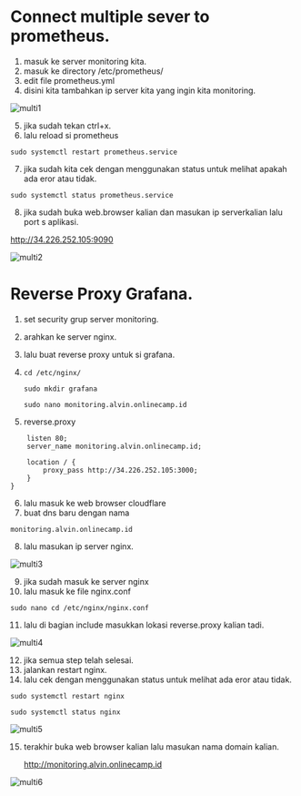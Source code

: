 # Connect multiple sever to prometheus.

1. masuk ke server monitoring kita.
2. masuk ke directory /etc/prometheus/
3. edit file prometheus.yml
4. disini kita tambahkan ip server kita yang ingin kita monitoring.
  
  ![multi1](https://user-images.githubusercontent.com/90166916/141744051-31577d7d-78bf-4a06-be5c-d5041970ca7a.png)

5. jika sudah tekan ctrl+x.
6. lalu reload si prometheus

  `sudo systemctl restart prometheus.service`
  
7. jika sudah kita cek dengan menggunakan status untuk melihat apakah ada eror atau tidak.

  `sudo systemctl status prometheus.service`

8. jika sudah buka web.browser kalian dan masukan ip serverkalian lalu port s aplikasi.  

  http://34.226.252.105:9090
  
  ![multi2](https://user-images.githubusercontent.com/90166916/141746261-4f69bd7e-f71f-4652-a009-1583b5ff4173.png)

# Reverse Proxy Grafana.

1. set security grup server monitoring.
2. arahkan ke server nginx.
3. lalu buat reverse proxy untuk si grafana.
4. `cd /etc/nginx/`
   
   `sudo mkdir grafana`
   
   `sudo nano monitoring.alvin.onlinecamp.id`
   
5.  reverse.proxy
``` server {
    listen 80;
    server_name monitoring.alvin.onlinecamp.id;

    location / {
	    proxy_pass http://34.226.252.105:3000;
    }
}
```

6. lalu masuk ke web browser cloudflare 
7. buat dns baru dengan nama 

  `monitoring.alvin.onlinecamp.id`
  
8. lalu masukan ip server nginx.

  ![multi3](https://user-images.githubusercontent.com/90166916/141749208-883fc2a3-7ce2-4e19-a5d2-d9ae6c9fbe33.png)

9. jika sudah masuk ke server nginx
10. lalu masuk ke file nginx.conf

  `sudo nano cd /etc/nginx/nginx.conf`

11. lalu di bagian include masukkan lokasi reverse.proxy kalian tadi.

   ![multi4](https://user-images.githubusercontent.com/90166916/141749548-8630a162-8ea9-447b-89f6-7c566e8367e6.png)

12. jika semua step telah selesai.
13. jalankan restart nginx.
14. lalu cek dengan menggunakan status untuk melihat ada eror atau tidak.

   `sudo systemctl restart nginx`
   
   `sudo systemctl status nginx`

  ![multi5](https://user-images.githubusercontent.com/90166916/141750030-55958400-1541-4ee3-9758-362331995c29.png)

15. terakhir buka web browser kalian lalu masukan nama domain kalian.

    http://monitoring.alvin.onlinecamp.id
    
   ![multi6](https://user-images.githubusercontent.com/90166916/141750027-7f93833d-160d-4b64-ab5a-244c30b9313d.png)
